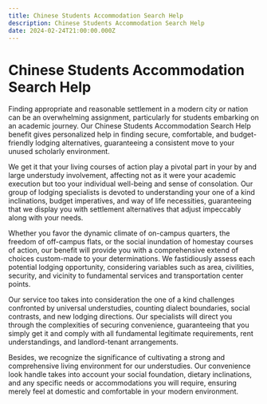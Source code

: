 ```yaml
---
title: Chinese Students Accommodation Search Help
description: Chinese Students Accommodation Search Help
date: 2024-02-24T21:00:00.000Z
---
```


# Chinese Students Accommodation Search Help

Finding appropriate and reasonable settlement in a modern city or nation can be an overwhelming assignment, particularly for students embarking on an academic journey. Our Chinese Students Accommodation Search Help benefit gives personalized help in finding secure, comfortable, and budget-friendly lodging alternatives, guaranteeing a consistent move to your unused scholarly environment.

We get it that your living courses of action play a pivotal part in your by and large understudy involvement, affecting not as it were your academic execution but too your individual well-being and sense of consolation. Our group of lodging specialists is devoted to understanding your one of a kind inclinations, budget imperatives, and way of life necessities, guaranteeing that we display you with settlement alternatives that adjust impeccably along with your needs.

Whether you favor the dynamic climate of on-campus quarters, the freedom of off-campus flats, or the social inundation of homestay courses of action, our benefit will provide you with a comprehensive extend of choices custom-made to your determinations. We fastidiously assess each potential lodging opportunity, considering variables such as area, civilities, security, and vicinity to fundamental services and transportation center points.

Our service too takes into consideration the one of a kind challenges confronted by universal understudies, counting dialect boundaries, social contrasts, and new lodging directions. Our specialists will direct you through the complexities of securing convenience, guaranteeing that you simply get it and comply with all fundamental legitimate requirements, rent understandings, and landlord-tenant arrangements.

Besides, we recognize the significance of cultivating a strong and comprehensive living environment for our understudies. Our convenience look handle takes into account your social foundation, dietary inclinations, and any specific needs or accommodations you will require, ensuring merely feel at domestic and comfortable in your modern environment.
